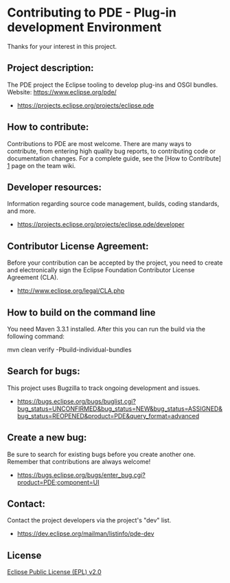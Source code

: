 Contributing to PDE - Plug-in development Environment
=====================================================

Thanks for your interest in this project.

Project description:
--------------------

The PDE project the Eclipse tooling to develop plug-ins and OSGI bundles.  
Website: <https://www.eclipse.org/pde/>

- <https://projects.eclipse.org/projects/eclipse.pde>

How to contribute:
--------------------
Contributions to PDE are most welcome. There are many ways to contribute, 
from entering high quality bug reports, to contributing code or documentation changes. 
For a complete guide, see the [How to Contribute] [1] page on the team wiki.

Developer resources:
--------------------

Information regarding source code management, builds, coding standards, and more.

- <https://projects.eclipse.org/projects/eclipse.pde/developer>

Contributor License Agreement:
------------------------------

Before your contribution can be accepted by the project, you need to create and electronically sign the Eclipse Foundation Contributor License Agreement (CLA).

- <http://www.eclipse.org/legal/CLA.php>


How to build on the command line
--------------------------------

You need Maven 3.3.1 installed. After this you can run the build via the following command:

mvn clean verify -Pbuild-individual-bundles


Search for bugs:
----------------

This project uses Bugzilla to track ongoing development and issues.

- <https://bugs.eclipse.org/bugs/buglist.cgi?bug_status=UNCONFIRMED&bug_status=NEW&bug_status=ASSIGNED&bug_status=REOPENED&product=PDE&query_format=advanced>

Create a new bug:
-----------------

Be sure to search for existing bugs before you create another one. Remember that contributions are always welcome!

- <https://bugs.eclipse.org/bugs/enter_bug.cgi?product=PDE;component=UI>

Contact:
--------

Contact the project developers via the project's "dev" list.

- <https://dev.eclipse.org/mailman/listinfo/pde-dev>

License
-------

[Eclipse Public License (EPL) v2.0][2]

[1]: https://wiki.eclipse.org/PDE/Contributor_Guide
[2]: [http://wiki.eclipse.org/EPL](https://www.eclipse.org/legal/epl-2.0/)
